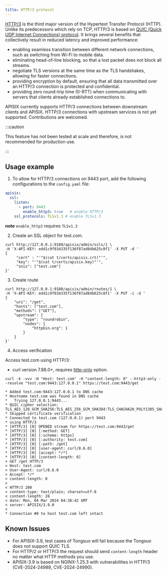 ```yaml
---
title: HTTP/3 protocol
---
```


<!--
#
# Licensed to the Apache Software Foundation (ASF) under one or more
# contributor license agreements.  See the NOTICE file distributed with
# this work for additional information regarding copyright ownership.
# The ASF licenses this file to You under the Apache License, Version 2.0
# (the "License"); you may not use this file except in compliance with
# the License.  You may obtain a copy of the License at
#
#     http://www.apache.org/licenses/LICENSE-2.0
#
# Unless required by applicable law or agreed to in writing, software
# distributed under the License is distributed on an "AS IS" BASIS,
# WITHOUT WARRANTIES OR CONDITIONS OF ANY KIND, either express or implied.
# See the License for the specific language governing permissions and
# limitations under the License.
#
-->

[HTTP/3](https://en.wikipedia.org/wiki/HTTP/3) is the third major version of the Hypertext Transfer Protocol (HTTP). Unlike its predecessors which rely on TCP, HTTP/3 is based on [QUIC (Quick UDP Internet Connections) protocol](https://en.wikipedia.org/wiki/QUIC). It brings several benefits that collectively result in reduced latency and improved performance:

 * enabling seamless transition between different network connections, such as switching from Wi-Fi to mobile data.
 * eliminating head-of-line blocking, so that a lost packet does not block all streams.
 * negotiate TLS versions at the same time as the TLS handshakes, allowing for faster connections.
 * providing encryption by default, ensuring that all data transmitted over an HTTP/3 connection is protected and confidential.
 * providing zero round-trip time (0-RTT) when communicating with servers that clients already established connections to.

 APISIX currently supports HTTP/3 connections between downstream clients and APISIX. HTTP/3 connections with upstream services is not yet supported. Contributions are welcomed.

 :::caution

 This feature has not been tested at scale and therefore, is not recommended for production use.

 :::

## Usage example

1. To allow for HTTP/3 connections on 9443 port, add the following configurations to the `config.yaml` file:

```yaml
apisix:
  ssl:
    listen:
      - port: 9443
        enable_http3: true   # enable HTTP/3
    ssl_protocols: TLSv1.3 # enable TLSv1.3
```

**note** `enable_http3` requires `TLSv1.3`

2. Create an SSL object for test.com.

```shell
curl http://127.0.0.1:9180/apisix/admin/ssls/1 \
-H 'X-API-KEY: edd1c9f034335f136f87ad84b625c8f1' -X PUT -d '
{
     "cert" : "'"$(cat t/certs/apisix.crt)"'",
     "key": "'"$(cat t/certs/apisix.key)"'",
     "snis": ["test.com"]
}'
```

3. Create route

```shell
curl http://127.0.0.1:9180/apisix/admin/routes/1 \
-H 'X-API-KEY: edd1c9f034335f136f87ad84b625c8f1' -X PUT -i -d '
{
    "uri": "/get",
    "hosts": ["test.com"],
    "methods": ["GET"],
    "upstream": {
        "type": "roundrobin",
        "nodes": {
            "httpbin.org": 1
        }
    }
}'
```

4. Access verification

Access test.com using HTTP/3:

- curl version 7.88.0+, requires [http-only](https://github.com/curl/curl/blob/master/docs/cmdline-opts/http3-only.md) option.

```shell
curl -k -vvv -H "Host: test.com" -H "content-length: 0" --http3-only --resolve "test.com:9443:127.0.0.1" https://test.com:9443/get

* Added test.com:9443:127.0.0.1 to DNS cache
* Hostname test.com was found in DNS cache
*   Trying 127.0.0.1:9443...
* QUIC cipher selection: TLS_AES_128_GCM_SHA256:TLS_AES_256_GCM_SHA384:TLS_CHACHA20_POLY1305_SHA256:TLS_AES_128_CCM_SHA256
* Skipped certificate verification
* Connected to test.com (127.0.0.1) port 9443
* using HTTP/3
* [HTTP/3] [0] OPENED stream for https://test.com:9443/get
* [HTTP/3] [0] [:method: GET]
* [HTTP/3] [0] [:scheme: https]
* [HTTP/3] [0] [:authority: test.com]
* [HTTP/3] [0] [:path: /get]
* [HTTP/3] [0] [user-agent: curl/8.6.0]
* [HTTP/3] [0] [accept: */*]
* [HTTP/3] [0] [content-length: 0]
> GET /get HTTP/3
> Host: test.com
> User-Agent: curl/8.6.0
> Accept: */*
> content-length: 0
>
< HTTP/3 200
< content-type: text/plain; charset=utf-8
< content-length: 28
< date: Mon, 04 Mar 2024 04:38:42 GMT
< server: APISIX/3.9.0
<
* Connection #0 to host test.com left intact
```

## Known Issues

- For APISIX-3.9, test cases of Tongsuo will fail because the Tongsuo does not support QUIC TLS.
- For HTTP/2 or HTTP/3 the request should send `content-length` header no matter what HTTP methods you use.
- APISIX-3.9 is based on NGINX-1.25.3 with  vulnerabilities in HTTP/3 (CVE-2024-24989, CVE-2024-24990).
